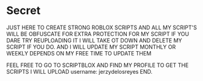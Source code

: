 # Secret
JUST HERE TO CREATE STRONG ROBLOX SCRIPTS AND ALL MY SCRIPT'S WILL BE OBFUSCATE FOR EXTRA PROTECTION FOR MY SCRIPT IF YOU DARE TRY REUPLOADING IT I WILL TAKE OT DOWN AND DELETE MY SCRIPT IF YOU DO.
AND I WILL UPDATE MY SCRIPT MONTHLY OR WEEKLY DEPENDS ON MY FREE TIME TO UPDATE THEM

FEEL FREE TO GO TO SCRIPTBLOX AND FIND MY PROFILE TO GET THE SCRIPTS I WILL UPLOAD
username: jerzydelosreyes
END.
